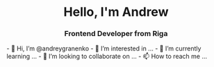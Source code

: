 <div id='header' align='center'>
  <h1>Hello, I'm Andrew</h1>
  <h3>Frontend Developer from Riga</h3>
</div>
- 👋 Hi, I’m @andreygranenko
- 👀 I’m interested in ...
- 🌱 I’m currently learning ...
- 💞️ I’m looking to collaborate on ...
- 📫 How to reach me ...

<!---
andreygranenko/andreygranenko is a ✨ special ✨ repository because its `README.md` (this file) appears on your GitHub profile.
You can click the Preview link to take a look at your changes.
--->
